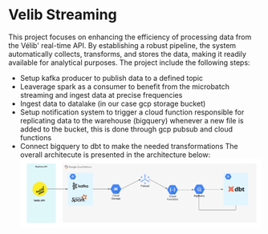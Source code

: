 # Velib Streaming

This project focuses on enhancing the efficiency of processing data from the Vélib' real-time API. By establishing a robust pipeline, the system automatically collects, transforms, and stores the data, making it readily available for analytical purposes. 
The project include the following steps: 
- Setup kafka producer to publish data to a defined topic
- Leaverage spark as a consumer to benefit from the microbatch streaming and ingest data at precise frequencies
- Ingest data to datalake (in our case gcp storage bucket)
- Setup notification system to trigger a cloud function responsible for replicating data to the warehouse (bigquery) whenever a new file is added to the bucket, this is done through gcp pubsub and cloud functions
- Connect bigquery to dbt to make the needed transformations 
The overall architecute is presented in the architecture below: 
![](media/architecture.png)